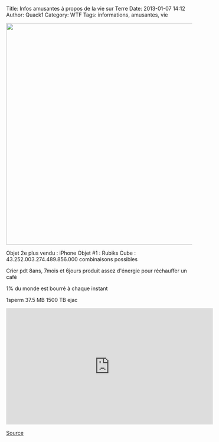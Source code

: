 Title: Infos amusantes à propos de la vie sur Terre
Date: 2013-01-07 14:12
Author: Quack1
Category: WTF
Tags: informations, amusantes, vie

<div align=center><img src="static/upload/   " width="600" align=center /></div>

Objet 2e plus vendu : iPhone
Objet #1 : Rubiks Cube : 43.252.003.274.489.856.000 combinaisons possibles

Crier pdt 8ans, 7mois et 6jours produit assez d'énergie pour réchauffer un café

1% du monde est bourré à chaque instant

1sperm 37.5 MB
1500 TB ejac

<div align="center"><iframe width="560" height="315" src="http://www.youtube.com/embed/cKZStlBECHo" frameborder="0" allowfullscreen></iframe></div>

[Source](http://www.geeksaresexy.net/2013/01/05/more-amazing-facts-to-blow-your-mind-video/ "Source sur geekaresexy.net")